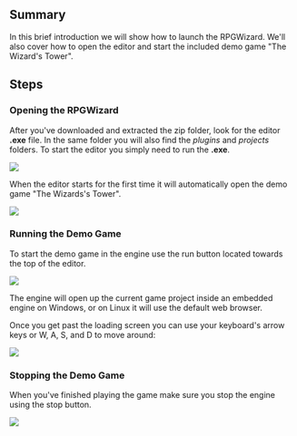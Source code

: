 ## Summary
In this brief introduction we will show how to launch the RPGWizard. We'll also cover how to open the editor and start the included demo game "The Wizard's Tower".

## Steps

### Opening the RPGWizard
After you've downloaded and extracted the zip folder, look for the editor **.exe** file. In the same folder you will also find the *plugins* and *projects* folders. To start the editor you simply need to run the **.exe**.

![](images/getting_started/01_demo_game/images/1.png)

When the editor starts for the first time it will automatically open the demo game "The Wizards's Tower".

![](images/getting_started/01_demo_game/images/2.png)

### Running the Demo Game
To start the demo game in the engine use the run button located towards the top of the editor.

![](images/getting_started/01_demo_game/images/6.png)

The engine will open up the current game project inside an embedded engine on Windows, or on Linux it will use the default web browser.

Once you get past the loading screen you can use your keyboard's arrow keys or W, A, S, and D to move around:

![](images/getting_started/01_demo_game/images/7.png)

### Stopping the Demo Game
When you've finished playing the game make sure you stop the engine using the stop button.

![](images/getting_started/01_demo_game/images/9.png)
